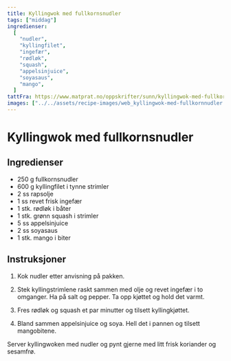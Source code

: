 ```yaml
---
title: Kyllingwok med fullkornsnudler
tags: ["middag"]
ingredienser:
  [
    "nudler",
    "kyllingfilet",
    "ingefær",
    "rødløk",
    "squash",
    "appelsinjuice",
    "soyasaus",
    "mango",
  ]
tattFra: https://www.matprat.no/oppskrifter/sunn/kyllingwok-med-fullkornsnudler/
images: ["../../assets/recipe-images/web_kyllingwok-med-fullkornnudler.jpg"]
---
```


# Kyllingwok med fullkornsnudler

## Ingredienser

- 250 g fullkornsnudler
- 600 g kyllingfilet i tynne strimler
- 2 ss rapsolje
- 1 ss revet frisk ingefær
- 1 stk. rødløk i båter
- 1 stk. grønn squash i strimler
- 5 ss appelsinjuice
- 2 ss soyasaus
- 1 stk. mango i biter

## Instruksjoner

1. Kok nudler etter anvisning på pakken.

2. Stek kyllingstrimlene raskt sammen med olje og revet ingefær i to omganger. Ha på salt og pepper. Ta opp kjøttet og hold det varmt.

3. Fres rødløk og squash et par minutter og tilsett kyllingkjøttet.

4. Bland sammen appelsinjuice og soya. Hell det i pannen og tilsett mangobitene.

Server kyllingwoken med nudler og pynt gjerne med litt frisk koriander og sesamfrø.
